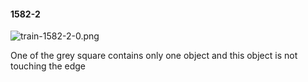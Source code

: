 #### 1582-2
![train-1582-2-0.png](https://github.com/lil-lab/nlvr/raw/master/nlvr/train/images/56/train-1582-2-0.png "train-1582-2-0.png")

One of the grey square contains only one object and this object is not touching the edge
